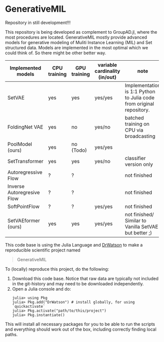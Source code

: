 # GenerativeMIL
Repository in still development!!!

This repository is being developed as complement to GroupAD.jl, where the most procedures are located. 
GenerativeMIL mostly provide advanced models for generative modeling of Muliti Instance Learning (MIL) and Set structured data. 
Models are implemented in the most optimal which we could think of. So there might be other better way.


| Implemented models | CPU training | GPU training | variable cardinality (in/out) | note |
|---|---|---|---|---|
| SetVAE | yes | yes | yes/yes | Implementation is 1:1 Python to Julia code from original repository. | 
| FoldingNet VAE | yes | no | yes/no | batched training on CPU via broadcasting |
| PoolModel (ours) | yes | no (Todo) | yes/yes | |
| SetTransformer | yes | yes | yes/no | classifier version only | 
| Autoregressive Flow | ? | ? |  | not finished |
| Inverse Autoregresive Flow | ? | ? |  | not finished |
| SoftPointFlow | ? | ? | yes/yes | not finished |
| SetVAEformer (ours) | yes | yes | yes/yes | not finished/ Similar to Vanilla SetVAE but better ;) | 


This code base is using the Julia Language and [DrWatson](https://juliadynamics.github.io/DrWatson.jl/stable/)
to make a reproducible scientific project named
> GenerativeMIL

To (locally) reproduce this project, do the following:

1. Download this code base. Notice that raw data are typically not included in the
   git-history and may need to be downloaded independently.
2. Open a Julia console and do:
   ```
   julia> using Pkg
   julia> Pkg.add("DrWatson") # install globally, for using `quickactivate`
   julia> Pkg.activate("path/to/this/project")
   julia> Pkg.instantiate()
   ```

This will install all necessary packages for you to be able to run the scripts and
everything should work out of the box, including correctly finding local paths.


